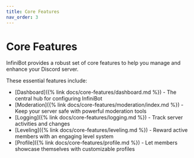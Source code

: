 ```yaml
---
title: Core Features
nav_order: 3
---
```


# Core Features

InfiniBot provides a robust set of core features to help you manage and enhance your Discord server.

These essential features include:

- [Dashboard]({% link docs/core-features/dashboard.md %}) - The central hub for configuring InfiniBot
- [Moderation]({% link docs/core-features/moderation/index.md %}) - Keep your server safe with powerful moderation tools
- [Logging]({% link docs/core-features/logging.md %}) - Track server activities and changes
- [Leveling]({% link docs/core-features/leveling.md %}) - Reward active members with an engaging level system
- [Profile]({% link docs/core-features/profile.md %}) - Let members showcase themselves with customizable profiles